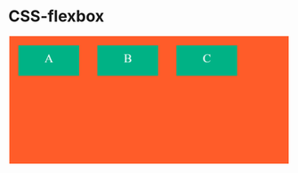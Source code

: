 # CSS-flexbox
![PracticarFlexbox](https://github.com/dianavile/CSS-flexbox/blob/master/IMG/PracticarFlexbox.PNG)
